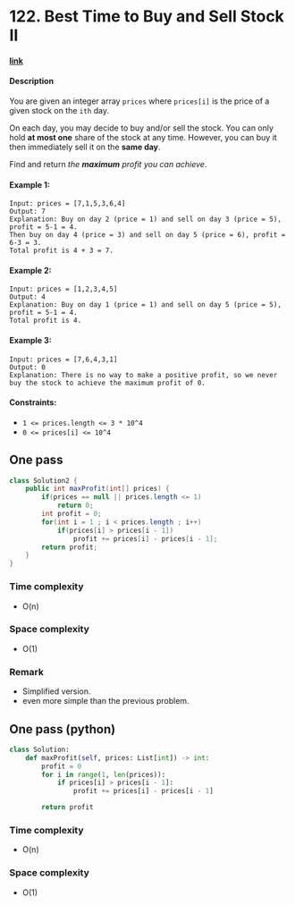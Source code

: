 # 122. Best Time to Buy and Sell Stock II

#### [link](https://leetcode.com/problems/best-time-to-buy-and-sell-stock-ii/)

#### Description
You are given an integer array `prices` where `prices[i]` is the price of a given stock on the `ith` day.

On each day, you may decide to buy and/or sell the stock. You can only hold **at most one** share of the stock at any time. However, you can buy it then immediately sell it on the **same day**.

Find and return *the **maximum** profit you can achieve*.

#### Example 1:
```
Input: prices = [7,1,5,3,6,4]
Output: 7
Explanation: Buy on day 2 (price = 1) and sell on day 3 (price = 5), profit = 5-1 = 4.
Then buy on day 4 (price = 3) and sell on day 5 (price = 6), profit = 6-3 = 3.
Total profit is 4 + 3 = 7.
```
#### Example 2:
```
Input: prices = [1,2,3,4,5]
Output: 4
Explanation: Buy on day 1 (price = 1) and sell on day 5 (price = 5), profit = 5-1 = 4.
Total profit is 4.
```
#### Example 3:
```
Input: prices = [7,6,4,3,1]
Output: 0
Explanation: There is no way to make a positive profit, so we never buy the stock to achieve the maximum profit of 0.
```

#### Constraints:
* `1 <= prices.length <= 3 * 10^4`
* `0 <= prices[i] <= 10^4`

## One pass
```java
class Solution2 {
    public int maxProfit(int[] prices) {
        if(prices == null || prices.length <= 1)
            return 0;
        int profit = 0;
        for(int i = 1 ; i < prices.length ; i++)
            if(prices[i] > prices[i - 1])
                profit += prices[i] - prices[i - 1];
        return profit;
    }
}
```
### Time complexity
* O(n)
### Space complexity
* O(1)
### Remark
* Simplified version.
* even more simple than the previous problem.


## One pass (python)
```python
class Solution:
    def maxProfit(self, prices: List[int]) -> int:
        profit = 0
        for i in range(1, len(prices)):
            if prices[i] > prices[i - 1]:
                profit += prices[i] - prices[i - 1]

        return profit
```
### Time complexity
* O(n)
### Space complexity
* O(1)